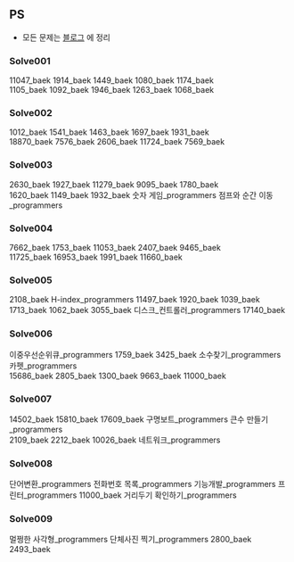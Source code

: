 ## PS
- 모든 문제는 [블로그](https://sksk713.github.io/) 에 정리

### Solve001
11047_baek 1914_baek 1449_baek 1080_baek 1174_baek <br> 1105_baek 1092_baek 1946_baek 1263_baek 1068_baek
### Solve002
1012_baek 1541_baek 1463_baek 1697_baek 1931_baek <br> 18870_baek 7576_baek 2606_baek 11724_baek 7569_baek
### Solve003
2630_baek 1927_baek 11279_baek 9095_baek 1780_baek <br> 1620_baek 1149_baek 1932_baek 숫자 게임_programmers 점프와 순간 이동_programmers
### Solve004
7662_baek 1753_baek 11053_baek 2407_baek 9465_baek <br> 11725_baek 16953_baek 1991_baek 11660_baek
### Solve005
2108_baek H-index_programmers 11497_baek 1920_baek 1039_baek <br> 1713_baek 1062_baek 3055_baek 디스크_컨트롤러_programmers 17140_baek
### Solve006
이중우선순위큐_programmers 1759_baek 3425_baek 소수찾기_programmers 카펫_programmers <br> 15686_baek 2805_baek 1300_baek 9663_baek 11000_baek
### Solve007
14502_baek 15810_baek 17609_baek 구명보트_programmers 큰수 만들기_programmers <br> 2109_baek 2212_baek 10026_baek 네트워크_programmers
### Solve008
단어변환_programmers 전화번호 목록_programmers 기능개발_programmers 프린터_programmers 11000_baek 거리두기 확인하기_programmers
### Solve009
멀쩡한 사각형_programmers 단체사진 찍기_programmers 2800_baek 2493_baek